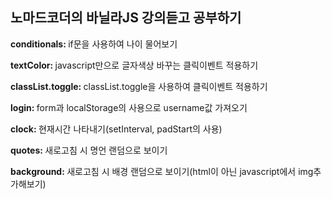 <h2>노마드코더의 바닐라JS 강의듣고 공부하기</h2>

<p><strong>conditionals: </strong>if문을 사용하여 나이 물어보기</p>
<p><strong>textColor: </strong>javascript만으로 글자색상 바꾸는 클릭이벤트 적용하기</p>
<p><strong>classList.toggle: </strong>classList.toggle을 사용하여 클릭이벤트 적용하기</p>
<p><strong>login: </strong>form과 localStorage의 사용으로 username값 가져오기</p>
<p><strong>clock: </strong>현재시간 나타내기(setInterval, padStart의 사용)</p>
<p><strong>quotes: </strong>새로고침 시 명언 랜덤으로 보이기</p>
<p><strong>background: </strong>새로고침 시 배경 랜덤으로 보이기(html이 아닌 javascript에서 img추가해보기)</p>
<p></p>
